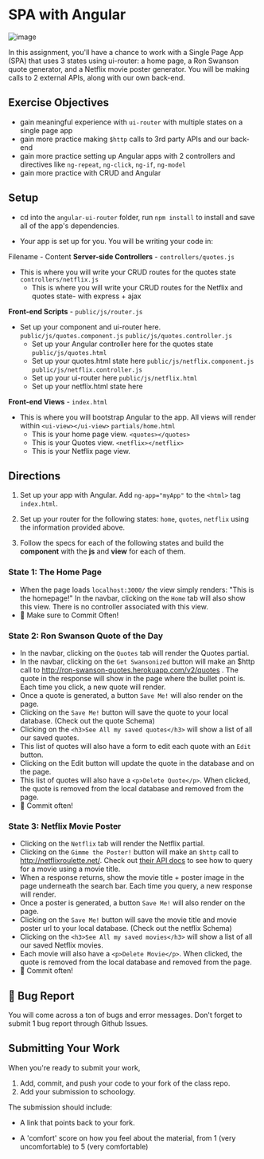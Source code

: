 # SPA with Angular

![image](https://media.giphy.com/media/jKcZoEyfReNYQ/giphy.gif)

In this assignment, you'll have a chance to work with a Single Page App (SPA) that uses 3 states using ui-router: a home page, a Ron Swanson quote generator, and a Netflix movie poster generator. You will be making calls to 2 external APIs, along with our own back-end.



## Exercise Objectives
- gain meaningful experience with `ui-router` with multiple states on a single page app
- gain more practice making `$http` calls to 3rd party APIs and our back-end
- gain more practice setting up Angular apps with 2 controllers and directives like `ng-repeat`, `ng-click`, `ng-if`, `ng-model`
- gain more practice with CRUD and Angular

## Setup

- cd into the `angular-ui-router` folder,  run `npm install` to install and save all of the app's dependencies.

- Your app is set up for you. You will be writing your code in:

Filename - Content
**Server-side Controllers** - `controllers/quotes.js`  
- This is where you will write your CRUD routes for the quotes state 
`controllers/netflix.js`  
    - This is where you will write your CRUD routes for the Netflix and quotes state- with express + ajax

**Front-end Scripts** - `public/js/router.js`
- Set up your component and ui-router here. 
`public/js/quotes.component.js`
`public/js/quotes.controller.js`
    - Set up your Angular controller here for the quotes state 
`public/js/quotes.html`
    - Set up your quotes.html state here
`public/js/netflix.component.js`
`public/js/netflix.controller.js`
    - Set up your ui-router here
`public/js/netflix.html`
    - Set up your netflix.html state here

**Front-end Views** - `index.html`
- This is where you will bootstrap Angular to the app. All views will render within `<ui-view></ui-view>`
`partials/home.html`
    - This is your home page view.
`<quotes></quotes>`
    - This is your Quotes view.
`<netflix></netflix>`
    - This is your Netflix page view.

## Directions

1. Set up your app with Angular. Add `ng-app="myApp"` to the `<html>` tag `index.html`.

2. Set up your router for the following states: `home`, `quotes`, `netflix` using the information provided above.

3. Follow the specs for each of the following states and build the **component** with the **js** and **view** for each of them.

### State 1: The Home Page

- When the page loads `localhost:3000/` the view simply renders: "This is the homepage!" In the navbar, clicking on the `Home` tab will also show this view. There is no controller associated with this view.
- :dart: Make sure to Commit Often!

### State 2: Ron Swanson Quote of the Day

- In the navbar, clicking on the `Quotes` tab will render the Quotes partial.
- In the navbar, clicking on the `Get Swansonized` button will make an $http call to http://ron-swanson-quotes.herokuapp.com/v2/quotes . The quote in the response will show in the page where the bullet point is. Each time you click, a new quote will render.
- Once a quote is generated, a button `Save Me!` will also render on the page.
- Clicking on the `Save Me!` button will save the quote to your local database. (Check out the quote Schema)
- Clicking on the `<h3>See All my saved quotes</h3>` will show a list of all our saved quotes.
- This list of quotes will also have a form to edit each quote with an `Edit` button.
- Clicking on the Edit button will update the quote in the database and on the page.
- This list of quotes will also have a `<p>Delete Quote</p>`. When clicked, the quote is removed from the local database and removed from the page.
- :dart: Commit often!

### State 3: Netflix Movie Poster

- Clicking on the `Netflix` tab will render the Netflix partial.
- Clicking on the `Gimme the Poster!` button will make an `$http` call to http://netflixroulette.net/. Check out [their API docs](http://netflixroulette.net/api/) to see how to query for a movie using a movie title.
- When a response returns, show the movie title + poster image in the page underneath the search bar. Each time you query, a new response will render.
- Once a poster is generated, a button `Save Me!` will also render on the page.
- Clicking on the `Save Me!` button will save the movie title and movie poster url to your local database. (Check out the netflix Schema)
- Clicking on the `<h3>See All my saved movies</h3>` will show a list of all our saved Netflix movies.
- Each movie will also have a `<p>Delete Movie</p>`. When clicked, the quote is removed from the local database and removed from the page.
- :dart: Commit often!

<!-- ### Reach Goals

- Add a 4th state with a 3rd party API of your choice! -->

## :bug: Bug Report

You will come across a ton of bugs and error messages. Don't forget to submit 1 bug report through Github Issues.

## Submitting Your Work

  When you're ready to submit your work,

  1.  Add, commit, and push your code to your fork of the class repo.
  2.  Add your submission to schoology.

  The submission should include:

  -   A link that points back to your fork.

  -   A 'comfort' score on how you feel about the material, from 1 (very
      uncomfortable) to 5 (very comfortable)

